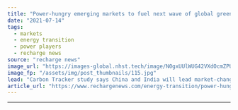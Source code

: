 ```yaml
---
title: "Power-hungry emerging markets to fuel next wave of global green energy transition -  report"
date: "2021-07-14"
tags: 
  - markets
  - energy transition
  - power players
  - recharge news
source: "recharge news"
image_url: "https://images-global.nhst.tech/image/N0gxUUlWUG42VXdOcmZPUmFDWmU0NTNrUm5xcTJjazVkK1VGZEdvazY2UT0=/nhst/binary/5478badec2ada9a55d58906c6705d8ab"
image_fp: "/assets/img/post_thumbnails/115.jpg"
lead: "Carbon Tracker study says China and India will lead market-changing shift in countries importing coal and gas but now 'powerfully incentivised to switch to solar and wind'"
article_url: "https://www.rechargenews.com/energy-transition/power-hungry-emerging-markets-to-fuel-next-wave-of-global-green-energy-transition-report/2-1-1039765"
---
```


---
